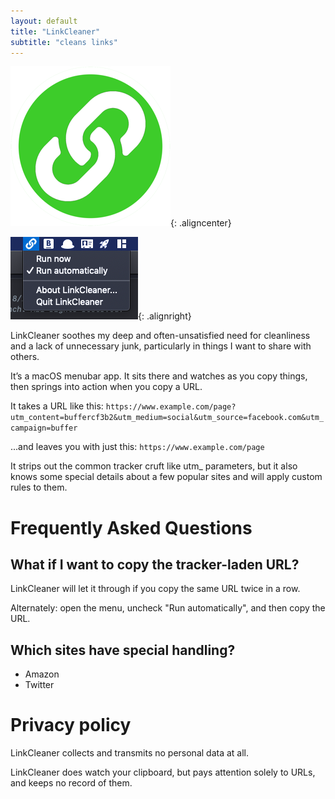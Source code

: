 ```yaml
---
layout: default
title: "LinkCleaner"
subtitle: "cleans links"
---
```

![Logo](LinkCleaner-256.png){: .aligncenter}

![menu screenshot](screenshot-menu.png){: .alignright}

LinkCleaner soothes my deep and often-unsatisfied need for cleanliness and a lack of unnecessary junk, particularly in things I want to share with others.

It’s a macOS menubar app. It sits there and watches as you copy things, then springs into action when you copy a URL.

It takes a URL like this: `https://www.example.com/page?utm_content=buffercf3b2&utm_medium=social&utm_source=facebook.com&utm_campaign=buffer`

...and leaves you with just this: `https://www.example.com/page`

It strips out the common tracker cruft like utm_ parameters, but it also knows some special details about a few popular sites and will apply custom rules to them.

# Frequently Asked Questions
## What if I want to copy the tracker-laden URL?

LinkCleaner will let it through if you copy the same URL twice in a row.

Alternately: open the menu, uncheck "Run automatically", and then copy the URL.

## Which sites have special handling?

* Amazon
* Twitter

# Privacy policy
LinkCleaner collects and transmits no personal data at all.

LinkCleaner does watch your clipboard, but pays attention solely to URLs, and keeps no record of them.
